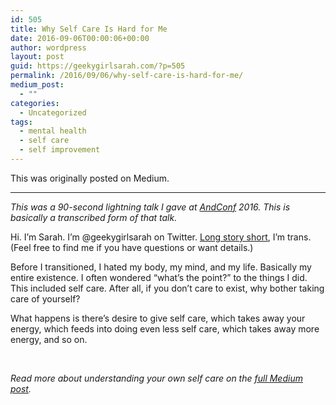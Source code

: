 ```yaml
---
id: 505
title: Why Self Care Is Hard for Me
date: 2016-09-06T00:00:06+00:00
author: wordpress
layout: post
guid: https://geekygirlsarah.com/?p=505
permalink: /2016/09/06/why-self-care-is-hard-for-me/
medium_post:
  - ""
categories:
  - Uncategorized
tags:
  - mental health
  - self care
  - self improvement
---
```

This was originally posted on Medium.

* * *

<p id="00c3" class="graf graf--p graf-after--h3">
  <em class="markup--em markup--p-em">This was a 90-second lightning talk I gave at </em><a class="markup--anchor markup--p-anchor" href="http://andconf.io/" target="_blank" rel="nofollow noopener noreferrer" data-href="http://andconf.io/"><em class="markup--em markup--p-em">AndConf</em></a><em class="markup--em markup--p-em"> 2016. This is basically a transcribed form of that talk.</em>
</p>

<p id="c80c" class="graf graf--p graf-after--p">
  Hi. I’m Sarah. I’m @geekygirlsarah on Twitter. <a class="markup--anchor markup--p-anchor" href="https://medium.com/@geekygirlsarah/life-gender-and-the-pursuit-of-happiness-e0e57970ceae" target="_blank" data-href="https://medium.com/@geekygirlsarah/life-gender-and-the-pursuit-of-happiness-e0e57970ceae" rel="noopener noreferrer">Long story short</a>, I’m trans. (Feel free to find me if you have questions or want details.)
</p>

<p id="5210" class="graf graf--p graf-after--p">
  Before I transitioned, I hated my body, my mind, and my life. Basically my entire existence. I often wondered “what’s the point?” to the things I did. This included self care. After all, if you don’t care to exist, why bother taking care of yourself?
</p>

<p id="1482" class="graf graf--p graf-after--p">
  <span class="markup--quote markup--p-quote is-other" data-creator-ids="a896da53b939">What happens is there’s desire to give self care, which takes away your energy, which feeds into doing even less self care, which takes away more energy, and so on.</span>
</p>

&nbsp;

_Read more about understanding your own self care on the [full Medium post](https://medium.com/@geekygirlsarah/why-self-care-is-hard-for-me-9c58c047dcd0)._